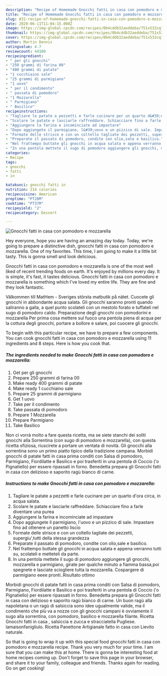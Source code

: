 ```yaml
---
description: "Recipe of Homemade Gnocchi fatti in casa con pomodoro e mozzarella"
title: "Recipe of Homemade Gnocchi fatti in casa con pomodoro e mozzarella"
slug: 831-recipe-of-homemade-gnocchi-fatti-in-casa-con-pomodoro-e-mozzarella
date: 2020-06-11T11:04:15.008Z
image: https://img-global.cpcdn.com/recipes/0b4cddb32aeddeba/751x532cq70/gnocchi-fatti-in-casa-con-pomodoro-e-mozzarella-recipe-main-photo.jpg
thumbnail: https://img-global.cpcdn.com/recipes/0b4cddb32aeddeba/751x532cq70/gnocchi-fatti-in-casa-con-pomodoro-e-mozzarella-recipe-main-photo.jpg
cover: https://img-global.cpcdn.com/recipes/0b4cddb32aeddeba/751x532cq70/gnocchi-fatti-in-casa-con-pomodoro-e-mozzarella-recipe-main-photo.jpg
author: Martin Dennis
ratingvalue: 4.7
reviewcount: 44100
recipeingredient:
- " per gli gnocchi"
- "250 grammi di farina 00"
- "400 grammi di patate"
- "1 cucchiaino sale"
- "25 grammi di parmigiano"
- "1 uovo"
- " per il condimento"
- " passata di pomodoro"
- "1 Mozzarella"
- " Parmigiano"
- " Basilico"
recipeinstructions:
- "Tagliare le patate a pezzetti e farle cucinare per un quarto d&#39;ora circa, in acqua salata."
- "Scolare le patate e lasciarle raffreddare. Schiacciare fino a farle diventare una purea"
- "Aggiungere la farina e incominciate ad impastare"
- "Dopo aggiungete il parmigiano, l&#39;uovo e un pizzico di sale. Impastare fino ad ottenere un panetto liscio"
- "Formate delle strisce e con un coltello tagliate dei pezzetti, supergiu&#39;,tutti della stessa grandezza"
- "Preparate il passato di pomodoro, condite con olio,sale e basilico."
- "Nel frattempo buttate gli gnocchi in acqua salata e appena verranno tutti su, scolateli e metteteli da parte."
- "In una pentola mettete il sugo di pomodoro aggiungere gli gnocchi, mozzarella e parmigiano, girate per qualche minuto a fiamma bassa,poi spegnete e lasciate sciogliere tutta la mozzarella. Cospargere di parmigiano eeee pronti..Risultato ottimo"
categories:
- Recipe
tags:
- gnocchi
- fatti
- in

katakunci: gnocchi fatti in 
nutrition: 214 calories
recipecuisine: American
preptime: "PT20M"
cooktime: "PT37M"
recipeyield: "2"
recipecategory: Dessert

---
```



![Gnocchi fatti in casa con pomodoro e mozzarella](https://img-global.cpcdn.com/recipes/0b4cddb32aeddeba/751x532cq70/gnocchi-fatti-in-casa-con-pomodoro-e-mozzarella-recipe-main-photo.jpg)

Hey everyone, hope you are having an amazing day today. Today, we're going to prepare a distinctive dish, gnocchi fatti in casa con pomodoro e mozzarella. One of my favorites. This time, I am going to make it a little bit tasty. This is gonna smell and look delicious.

Gnocchi fatti in casa con pomodoro e mozzarella is one of the most well liked of recent trending foods on earth. It's enjoyed by millions every day. It is simple, it's fast, it tastes delicious. Gnocchi fatti in casa con pomodoro e mozzarella is something which I've loved my entire life. They are fine and they look fantastic.

Välkommen till MatHem - Sveriges största matbutik på nätet. Cuocete gli gnocchi in abbondante acqua salata. Gli gnocchi saranno pronti quando saliranno a galla, a quel punto scolateli con un mestolo forato e tuffateli nel sugo di pomodoro caldo. Preparazione degli gnocchi con pomodorini e mozzarella Per prima cosa mettere sul fuoco una pentola piena di acqua per la cottura degli gnocchi, portare a bollore e salare, poi cuocere gli gnocchi.


To begin with this particular recipe, we have to prepare a few components. You can cook gnocchi fatti in casa con pomodoro e mozzarella using 11 ingredients and 8 steps. Here is how you cook that.

<!--inarticleads1-->

##### The ingredients needed to make Gnocchi fatti in casa con pomodoro e mozzarella:

1. Get  per gli gnocchi
1. Prepare 250 grammi di farina 00
1. Make ready 400 grammi di patate
1. Make ready 1 cucchiaino sale
1. Prepare 25 grammi di parmigiano
1. Get 1 uovo
1. Take  per il condimento
1. Take  passata di pomodoro
1. Prepare 1 Mozzarella
1. Prepare  Parmigiano
1. Take  Basilico


Non ci vorrà molto a fare questa ricetta, ma se siete stanchi dei soliti gnocchi alla Sorrentina (con sugo di pomodoro e mozzarella), con questa ricetta sfiziosa, riuscirete a portare un ventata di novità. Gli gnocchi alla sorrentina sono un primo piatto tipico della tradizione campana. Morbidi gnocchi di patate fatti in casa prima conditi con Salsa di pomodoro, Parmigiano, Fiordilatte e Basilico e poi trasferiti in una pentola di Coccio (&#39;o Pignatiello) per essere ripassati in forno. Benedetta prepara gli Gnocchi fatti in casa con delizioso e saporito ragù bianco di carne. 

<!--inarticleads2-->

##### Instructions to make Gnocchi fatti in casa con pomodoro e mozzarella:

1. Tagliare le patate a pezzetti e farle cucinare per un quarto d&#39;ora circa, in acqua salata.
1. Scolare le patate e lasciarle raffreddare. Schiacciare fino a farle diventare una purea
1. Aggiungere la farina e incominciate ad impastare
1. Dopo aggiungete il parmigiano, l&#39;uovo e un pizzico di sale. Impastare fino ad ottenere un panetto liscio
1. Formate delle strisce e con un coltello tagliate dei pezzetti, supergiu&#39;,tutti della stessa grandezza
1. Preparate il passato di pomodoro, condite con olio,sale e basilico.
1. Nel frattempo buttate gli gnocchi in acqua salata e appena verranno tutti su, scolateli e metteteli da parte.
1. In una pentola mettete il sugo di pomodoro aggiungere gli gnocchi, mozzarella e parmigiano, girate per qualche minuto a fiamma bassa,poi spegnete e lasciate sciogliere tutta la mozzarella. Cospargere di parmigiano eeee pronti..Risultato ottimo


Morbidi gnocchi di patate fatti in casa prima conditi con Salsa di pomodoro, Parmigiano, Fiordilatte e Basilico e poi trasferiti in una pentola di Coccio (&#39;o Pignatiello) per essere ripassati in forno. Benedetta prepara gli Gnocchi fatti in casa con delizioso e saporito ragù bianco di carne. Un buon ragù alla napoletana o un ragù di salsiccia sono idee ugualmente valide, ma il condimento che più va a nozze con gli gnocchi campani è ovviamente il sugo alla sorrentina, con pomodoro, basilico e mozzarella filante. Ricetta Gnocchi fatti in casa , salsiccia e zucca e stracciatella Pugliese. lamaisonfanigliulo. Ricetta Panettone Artigianale fatto in casa con Lievito naturale. 

So that is going to wrap it up with this special food gnocchi fatti in casa con pomodoro e mozzarella recipe. Thank you very much for your time. I am sure that you can make this at home. There is gonna be interesting food at home recipes coming up. Don't forget to save this page in your browser, and share it to your family, colleague and friends. Thanks again for reading. Go on get cooking!
